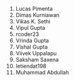 1. Lucas Pimenta
2. Dimas Kurniawan
3. Vikas K. Sethi
4. Vipul Gupta
5. rcoder23
6. Vrinda Gupta
7. Vishal Gupta
8. Viivek Uppalapu
9. Saksham Saxena
10. letiendat198
11. Muhammad Abdullah

